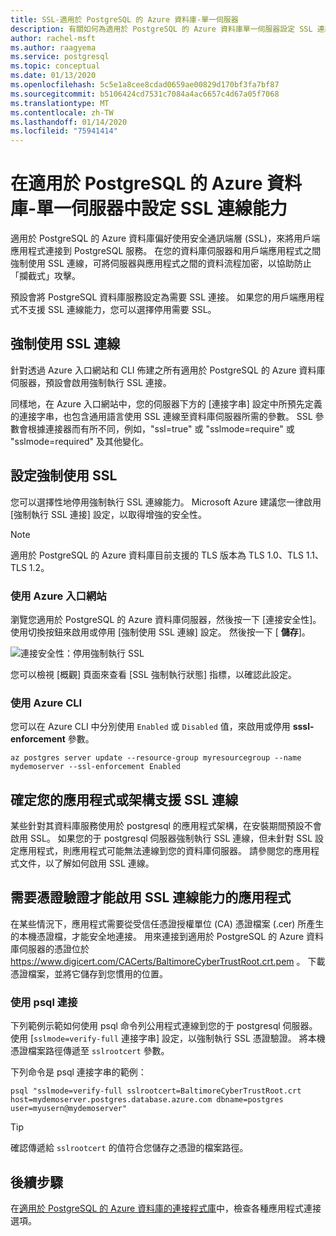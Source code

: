 ```yaml
---
title: SSL-適用於 PostgreSQL 的 Azure 資料庫-單一伺服器
description: 有關如何為適用於 PostgreSQL 的 Azure 資料庫單一伺服器設定 SSL 連線能力的指示和資訊。
author: rachel-msft
ms.author: raagyema
ms.service: postgresql
ms.topic: conceptual
ms.date: 01/13/2020
ms.openlocfilehash: 5c5e1a8cee8cdad0659ae00829d170bf3fa7bf87
ms.sourcegitcommit: b5106424cd7531c7084a4ac6657c4d67a05f7068
ms.translationtype: MT
ms.contentlocale: zh-TW
ms.lasthandoff: 01/14/2020
ms.locfileid: "75941414"
---
```

# <a name="configure-ssl-connectivity-in-azure-database-for-postgresql---single-server"></a>在適用於 PostgreSQL 的 Azure 資料庫-單一伺服器中設定 SSL 連線能力

適用於 PostgreSQL 的 Azure 資料庫偏好使用安全通訊端層 (SSL)，來將用戶端應用程式連接到 PostgreSQL 服務。 在您的資料庫伺服器和用戶端應用程式之間強制使用 SSL 連線，可將伺服器與應用程式之間的資料流程加密，以協助防止「攔截式」攻擊。

預設會將 PostgreSQL 資料庫服務設定為需要 SSL 連接。 如果您的用戶端應用程式不支援 SSL 連線能力，您可以選擇停用需要 SSL。

## <a name="enforcing-ssl-connections"></a>強制使用 SSL 連線

針對透過 Azure 入口網站和 CLI 佈建之所有適用於 PostgreSQL 的 Azure 資料庫伺服器，預設會啟用強制執行 SSL 連接。 

同樣地，在 Azure 入口網站中，您的伺服器下方的 [連接字串] 設定中所預先定義的連接字串，也包含通用語言使用 SSL 連線至資料庫伺服器所需的參數。 SSL 參數會根據連接器而有所不同，例如，"ssl=true" 或 "sslmode=require" 或 "sslmode=required" 及其他變化。

## <a name="configure-enforcement-of-ssl"></a>設定強制使用 SSL

您可以選擇性地停用強制執行 SSL 連線能力。 Microsoft Azure 建議您一律啟用 [強制執行 SSL 連接] 設定，以取得增強的安全性。

> [!NOTE]
> 適用於 PostgreSQL 的 Azure 資料庫目前支援的 TLS 版本為 TLS 1.0、TLS 1.1、TLS 1.2。

### <a name="using-the-azure-portal"></a>使用 Azure 入口網站

瀏覽您適用於 PostgreSQL 的 Azure 資料庫伺服器，然後按一下 [連接安全性]。 使用切換按鈕來啟用或停用 [強制使用 SSL 連線] 設定。 然後按一下 [ **儲存**]。

![連接安全性：停用強制執行 SSL](./media/concepts-ssl-connection-security/1-disable-ssl.png)

您可以檢視 [概觀] 頁面來查看 [SSL 強制執行狀態] 指標，以確認此設定。

### <a name="using-azure-cli"></a>使用 Azure CLI

您可以在 Azure CLI 中分別使用 `Enabled` 或 `Disabled` 值，來啟用或停用 **sssl-enforcement** 參數。

```azurecli
az postgres server update --resource-group myresourcegroup --name mydemoserver --ssl-enforcement Enabled
```

## <a name="ensure-your-application-or-framework-supports-ssl-connections"></a>確定您的應用程式或架構支援 SSL 連線

某些針對其資料庫服務使用於 postgresql 的應用程式架構，在安裝期間預設不會啟用 SSL。 如果您的于 postgresql 伺服器強制執行 SSL 連線，但未針對 SSL 設定應用程式，則應用程式可能無法連線到您的資料庫伺服器。 請參閱您的應用程式文件，以了解如何啟用 SSL 連線。

## <a name="applications-that-require-certificate-verification-for-ssl-connectivity"></a>需要憑證驗證才能啟用 SSL 連線能力的應用程式

在某些情況下，應用程式需要從受信任憑證授權單位 (CA) 憑證檔案 (.cer) 所產生的本機憑證檔，才能安全地連接。 用來連接到適用於 PostgreSQL 的 Azure 資料庫伺服器的憑證位於 https://www.digicert.com/CACerts/BaltimoreCyberTrustRoot.crt.pem 。 下載憑證檔案，並將它儲存到您慣用的位置。

### <a name="connect-using-psql"></a>使用 psql 連接

下列範例示範如何使用 psql 命令列公用程式連線到您的于 postgresql 伺服器。 使用 [`sslmode=verify-full` 連接字串] 設定，以強制執行 SSL 憑證驗證。 將本機憑證檔案路徑傳遞至 `sslrootcert` 參數。

下列命令是 psql 連接字串的範例：

```shell
psql "sslmode=verify-full sslrootcert=BaltimoreCyberTrustRoot.crt host=mydemoserver.postgres.database.azure.com dbname=postgres user=myusern@mydemoserver"
```

> [!TIP]
> 確認傳遞給 `sslrootcert` 的值符合您儲存之憑證的檔案路徑。

## <a name="next-steps"></a>後續步驟

在[適用於 PostgreSQL 的 Azure 資料庫的連接程式庫](concepts-connection-libraries.md)中，檢查各種應用程式連接選項。
